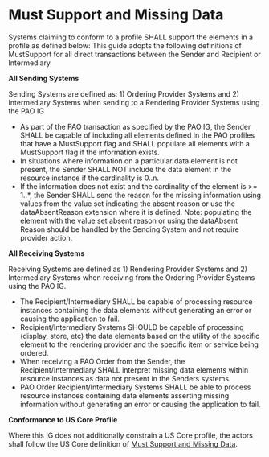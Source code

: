 # Must Support and Missing Data

Systems claiming to conform to a profile SHALL support the elements in a profile as defined below: This guide adopts the following definitions of MustSupport for all direct transactions between the Sender and Recipient or Intermediary

**All Sending Systems**

Sending Systems are defined as: 1) Ordering Provider Systems and 2) Intermediary Systems when sending to a Rendering Provider Systems using the PAO IG
* As part of the PAO transaction as specified by the PAO IG, the Sender SHALL be capable of including all elements defined in the PAO profiles that have a MustSupport flag and
 	SHALL populate all elements with a MustSupport flag if the information exists.
* In situations where information on a particular data element is not present, the Sender SHALL NOT include the data element in the resource instance if the cardinality is 0..n.
* If the information does not exist and the cardinality of the element is >= 1..*, the Sender SHALL send the reason for the missing information using values from the value set indicating the absent reason or use the dataAbsentReason extension where it is defined. 
Note: populating the element with the value set absent reason or using the dataAbsent Reason should be handled by the Sending System and not require provider action. 

**All Receiving Systems** 

Receiving Systems are defined as 1) Rendering Provider Systems and 2) Intermediary Systems when receiving from the Ordering Provider Systems using the PAO IG.
* The Recipient/Intermediary SHALL be capable of processing resource instances containing the data elements without generating an error or causing the application to fail. 
* Recipient/Intermediary Systems SHOULD be capable of processing (display, store, etc) the data elements based on the utility of the specific element to the rendering provider and the specific item or service being ordered.
* When receiving a PAO Order from the Sender, the Recipient/Intermediary SHALL interpret missing data elements within resource instances as data not present in the Senders systems.
* PAO Order Recipient/Intermediary Systems SHALL be able to process resource instances containing data elements asserting missing information without generating an error or causing the application to fail.

**Conformance to US Core Profile** 

Where this IG does not additionally constrain a US Core profile, the actors shall follow the US Core definition of [Must Support and Missing Data](http://hl7.org/fhir/us/core/general-guidance.html).
